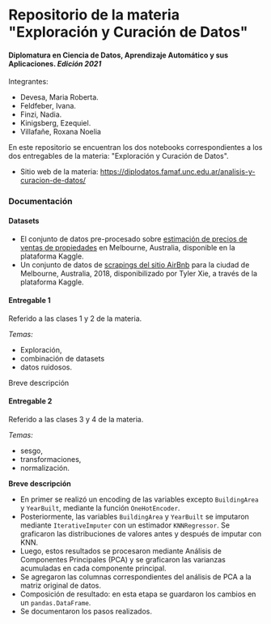 # Repositorio de la materia "Exploración y Curación de Datos"
#### Diplomatura en Ciencia de Datos, Aprendizaje Automático y sus Aplicaciones. *Edición 2021*

Integrantes:
* Devesa, Maria Roberta. 
* Feldfeber, Ivana. 
* Finzi, Nadia. 
* Kinigsberg, Ezequiel. 
* Villafañe, Roxana Noelia


En este repositorio se encuentran los dos notebooks correspondientes a los dos entregables de la materia:
"Exploración y Curación de Datos". 
* Sitio web de la materia: https://diplodatos.famaf.unc.edu.ar/analisis-y-curacion-de-datos/ 

### Documentación

#### Datasets


* El conjunto de datos pre-procesado sobre [estimación de precios de ventas de propiedades](https://www.kaggle.com/dansbecker/melbourne-housing-snapshot) en Melbourne, Australia, disponible en la plataforma Kaggle. 
* Un conjunto de datos de [scrapings del sitio AirBnb](https://www.kaggle.com/tylerx/melbourne-airbnb-open-data?select=cleansed_listings_dec18.csv) para la ciudad de Melbourne, Australia, 2018, disponibilizado por Tyler Xie, a través de la plataforma Kaggle.



#### Entregable 1

Referido a las clases 1 y 2 de la materia.

*Temas:* 
* Exploración, 
* combinación de datasets 
* datos ruidosos.

Breve descripción

#### Entregable 2 

Referido a las clases 3 y 4 de la materia. 

*Temas:* 
* sesgo, 
* transformaciones, 
* normalización.

**Breve descripción**

* En primer se realizó un encoding de las variables excepto `BuildingArea` y `YearBuilt`, mediante la función `OneHotEncoder`.
* Posteriormente, las variables  `BuildingArea` y `YearBuilt` se imputaron mediante `IterativeImputer` con un estimador `KNNRegressor`. Se graficaron las distribuciones de valores antes y después de imputar con KNN. 
* Luego, estos resultados se procesaron mediante Análisis de Componentes Principales (PCA) y se graficaron las varianzas acumuladas en cada componente principal. 
* Se agregaron las columnas correspondientes del análisis de PCA a la matriz original de datos. 
* Composición de resultado: en esta etapa se guardaron los cambios en un `pandas.DataFrame`.
* Se documentaron los pasos realizados. 

